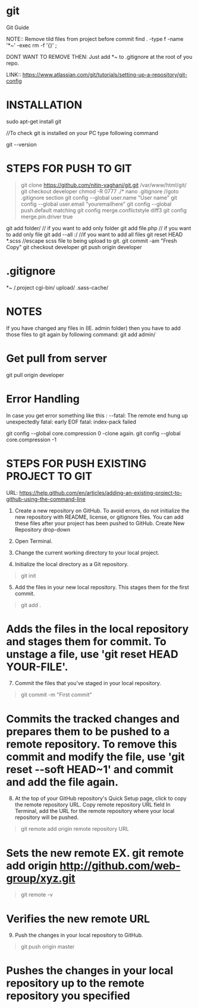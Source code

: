 # git
Git Guide

NOTE::  Remove tild files from project before commit
find . -type f -name '*~' -exec rm -f '{}' \;

DONT WANT TO REMOVE THEN: Just add *~ to .gitignore at the root of you repo.

LINK:: https://www.atlassian.com/git/tutorials/setting-up-a-repository/git-config


INSTALLATION
=========================================================================================
sudo apt-get install git

//To check git is installed on your PC type following command

git --version


STEPS FOR PUSH TO GIT
=========================================================================================

> git clone https://github.com/nitin-vaghani/git.git /var/www/html/git/
git checkout developer
chmod -R 0777 ./*
nano .gitignore  //goto .gitignore section
git config --global user.name "User name"
git config --global user.email "youremailhere"
git config --global push.default matching
git config merge.conflictstyle diff3
git config merge.pin.driver true

git add folder/					// if you want to add only folder
git add file.php				// if you want to add only file
git add --all :/				//if you want to add all files
git reset HEAD *.scss 	//escape scss file to being upload to git.
git commit -am "Fresh Copy"
git checkout developer
git push origin developer


.gitignore
=========================================================================================
*~
/.project
cgi-bin/
upload/
.sass-cache/


NOTES
==================================================================
If you have changed any files in (IE. admin folder) then you have to add those files to git again by following command:
git add admin/


Get pull from server
====================================================================
git pull origin developer

Error Handling
====================================================================
In case you get error something like this :
--fatal: The remote end hung up unexpectedly
fatal: early EOF
fatal: index-pack failed

git config --global core.compression 0
-clone again.
git config --global core.compression -1

STEPS FOR PUSH EXISTING PROJECT TO GIT
=========================================================================================

URL: https://help.github.com/en/articles/adding-an-existing-project-to-github-using-the-command-line

1. Create a new repository on GitHub. To avoid errors, do not initialize the new repository with README, license, or gitignore files. You can add these files after your project has been pushed to GitHub.
Create New Repository drop-down

2. Open Terminal.

3. Change the current working directory to your local project.

4. Initialize the local directory as a Git repository.

> git init

5. Add the files in your new local repository. This stages them for the first commit.

> git add .
# Adds the files in the local repository and stages them for commit. To unstage a file, use 'git reset HEAD YOUR-FILE'.

7. Commit the files that you've staged in your local repository.

> git commit -m "First commit"
# Commits the tracked changes and prepares them to be pushed to a remote repository. To remove this commit and modify the file, use 'git reset --soft HEAD~1' and commit and add the file again.

8. At the top of your GitHub repository's Quick Setup page, click to copy the remote repository URL.
Copy remote repository URL field In Terminal, add the URL for the remote repository where your local repository will be pushed.

> git remote add origin remote repository URL
# Sets the new remote EX. git remote add origin http://github.com/web-group/xyz.git
> git remote -v
# Verifies the new remote URL

9. Push the changes in your local repository to GitHub.

> git push origin master
# Pushes the changes in your local repository up to the remote repository you specified
